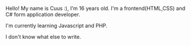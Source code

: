 Hello! My name is Cuus :), I'm 16 years old. I'm a frontend(HTML,CSS) and C# form application developer.

I'm currently learning Javascript and PHP.

I don't know what else to write.
